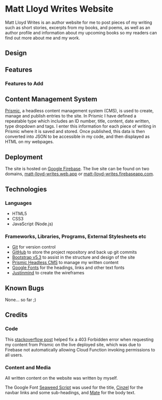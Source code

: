 # Matt Lloyd Writes Website

Matt Lloyd Writes is an author website for me to post pieces of my writing such as short stories, excerpts from my books, and poems, as well as an author profile and information about my upcoming books so my readers can find out more about me and my work.

## Design

## Features

### Features to Add

## Content Management System

[Prismic](https://prismic.io/), a headless content management system (CMS), is used to create, manage and publish entries to the site. In Prismic I have defined a repeatable type which includes an ID number, title, content, date written, type dropdown and tags. I enter this information for each piece of writing in Prismic where it is saved and stored. Once published, this data is then converted into JSON to be accessible in my code, and then displayed as HTML on my webpages.

## Deployment

The site is hosted on [Google Firebase](https://firebase.google.com/). The live site can be found on two domains, [matt-lloyd-writes.web.app](https://matt-lloyd-writes.web.app/) or [matt-lloyd-writes.firebaseapp.com](https://matt-lloyd-writes.firebaseapp.com/).

## Technologies

### Languages

- HTML5
- CSS3
- JavaScript (Node.js)

### Frameworks, Libraries, Programs, External Stylesheets etc

- [Git](https://git-scm.com/) for version control
- [GitHub](https://github.com/) to store the project repository and back up git commits
- [Bootstrap v5.3](https://getbootstrap.com/docs/5.3/getting-started/introduction/) to assist in the structure and design of the site
- [Prismic Headless CMS](https://prismic.io/) to manage my written content
- [Google Fonts](https://fonts.google.com/) for the headings, links and other text fonts
- [Justinmind](https://www.justinmind.com/) to create the wireframes

## Known Bugs

None... so far ;)

## Credits

### Code

This [stackoverflow post](https://stackoverflow.com/questions/60237167/firebase-functions-https-403-forbidden/69158098#69158098) helped fix a 403 Forbidden error when requesting my content from Prismic on the live deployed site, which was due to Firebase not automatically allowing Cloud Function invoking permissions to all users.

### Content and Media

All written content on the website was written by myself.

The Google Font [Seaweed Script](https://fonts.google.com/specimen/Seaweed+Script) was used for the title, [Cinzel](https://fonts.google.com/specimen/Cinzel) for the navbar links and some sub-headings, and [Mate](https://fonts.google.com/specimen/Mate) for the body text.
